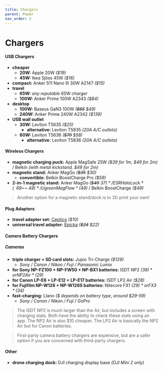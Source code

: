 ```yaml
---
title: Chargers
parent: Power
nav_order: 2
---
```

# Chargers

#### USB Chargers

- **cheaper** 
	- **20W:** Apple 20W *($19)*
	- **45W:** Ikea Sjöss 45W *($16)*
- **compact:** Anker 511 Nano III 30W A2147 *($15)*
- **travel** 
	- **65W:** *any reputable 65W charger*
	- **100W:** Anker Prime 100W A2343 *($84)*
- **desktop** 
	- **100W:** Baseus GaN3 100W *(~~$65~~ $49)*
	- **240W:** Anker Prime 240W A2342 *($139)*
- **USB wall outlet**
	- **30W:** Leviton T5635 *($25)*
		- **alternative:** Leviton T5835 *(20A A/C outlets)*
	- **60W:** Leviton T5636 *(~~$79~~ $58)*
		- **alternative:** Leviton T5836 *(20A A/C outlets)*

#### Wireless Chargers

- **magnetic charging puck:** Apple MagSafe 25W *($39 for 1m, $49 for 2m)* / Belkin *(with metal kickstand, $49 for 2m)*
- **magnetic stand:** Anker MagGo *(~~$35~~ $30)*
	- **convertible:** Belkin BoostCharge Pro *($59)* 
- **2-in-1 magnetic stand:** Anker MagGo *(~~$49~~ $37)* / ESR HaloLock *(~~$69~~ $49)* / Ugreen MagFlow *($49)* / Belkin BoostCharge *($49)*

> Another option for a magnetic stand/dock is to 3D print your own!

#### Plug Adapters

- **travel adapter set:** [Ceptics](https://www.amazon.com/dp/B00E0P2GLM) *($10)*
- **universal travel adapter:** [Epicka](https://www.amazon.com/dp/B078S3M2NX) *(~~$24~~ $22)*

#### Camera Battery Chargers

##### Cameras

- **triple charger + SD card slots:** Jupio Tri-Charge *($129)*
	- *Sony / Canon / Nikon / Fuji / Panasonic Lumix*
- **for Sony NP-FZ100 + NP-FW50 + NP-BX1 batteries:** ISDT NP2 *($39)* or NP2 Air *($29)*
- **for Canon LP-E6 + LP-E12 + LP-E17 batteries:** ISDT LP2 Air *($28)*
- **for Fujifilm NP-W126 + NP-W126S batteries:** Nitecore FX1 *($29)* or FX3 *($34)*
- **fast-charging:** Llano *($ depends on battery type, around $29-59)*
	- *Sony / Canon / Nikon / Fuji / GoPro*

> The ISDT NP2 is much larger than the Air, but includes a screen with charging stats. Both have the ability to check these stats using an app. The NP2 Air is also $10 cheaper. The LP2 Air is basically the NP2 Air but for Canon batteries.

> First-party camera battery chargers are expensive, but are a safer option if you are concerned with third-party chargers.

#### Other

- **drone charging dock:** DJI charging display base *(DJI Mini 2 only)*
